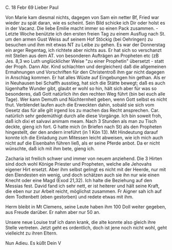  C. 18 Febr 69
Lieber Paul

Von Marie kam diesmal nichts, dagegen von Sam ein netter Bf, Fried war wieder zu spät daran, wie es scheint. Sein Bild schicke ich Dir oder holst es in der Vacanz. Die liebe Emilie macht immer so einen Pack zusammen. - Letzte Woche benützte ich den ersten freien Tag zu einem Ausflug nach St. um den armen Gust Weiss auf seinem Hof Stöckig (bei Oehringen) zu besuchen und ihm mit etwas NT zu Leibe zu gehen. Es war der Donnerstag ein arger Regentag, ich richtete aber nichts aus. Er hat sich so verschanzt mit Stellen aus dem AT. von besonderen Aufträgen an Propheten etc (zB Jes. 8,3 wo Luth unglücklicher Weise "zu einer Prophetin" übersetzt - statt der Proph. Dann Abr. Kind schlachten und dergleichen) daß die allgemeinen Ermahnungen und Vorschriften für den Christentroß ihm gar nicht dagegen in Anschlag kommen. Er hat alles Wüste auf Eingebungen hin gethan. Als er in Neuhausen bei Schaffh ausstieg, hat sich die Stätte bewegt; daß es auch lügenhafte Wunder gibt, glaubt er wohl so hin, hält sich aber für was so besonderes, daß Gott natürlich ihn den rechten Weg führt (bin bei euch alle Tage). Wer kann Demuth und Nüchternheit geben, wenn Gott selbst es nicht thut. Verblendet laufen auch die Erweckten dahin, sobald sie sich vom Gesetz das für alle gilt irgend los zu machen das Recht ansprechen. Car. natürlich sehr gedemüthigt durch alle diese Vorgänge. Ich bin soweit froh, daß ich dixi et salvavi animam meam. Nach 3 Stunden als man zu Tisch deckte, gieng ich fort. G hatte mich (in Briefen nach St) als den Propheten hingestellt, der den andern irreführt (in 1 Kön 13). Mit Hindeutung darauf konnte ich die Einladung zum Mitessen leicht abweisen, wie ich mich auch nicht auf die Eisenbahn führen ließ, als er seine Pferde anbot. Da er nicht wünschte, daß ich mit ihm bete, gieng ich.

Zacharia ist freilich schwer und immer von neuem anziehend. Die 3 Hirten sind doch wohl Könige Priester und Propheten, welche alle Jehovahs eigener Hirt ersetzt. Aber ihm selbst gelingt es nicht mit der Heerde, nur mit den Elendesten ein wenig, und doch schätzen auch sie ihn nur wie einen Knecht oder eine Magd (Exod 21,32). Ich halte die Beziehung auf den Messias fest. 
David fand ich sehr nett, er ist heiterer und hält seine Kraft, die eben nur zur Arbeit reicht, möglichst zusammen. Fr Aigner sah ich auf dem Todtenbett (eben gestorben) und redete etwas mit ihm.

Herm bleibt in Mt Clemens, seine Leute haben ihm 100 Doll weiter gegeben, aus Freude darüber. Er nahm aber nur 50 an.

Unsere neue Louise traf ich dann krank, die alte konnte also gleich ihre Stelle vertreten. Jetzt geht es ordentlich, doch ist jene noch nicht wohl, geht vielleicht zu ihren Eltern.

 Nun Adieu. Es küßt
 Dein V
